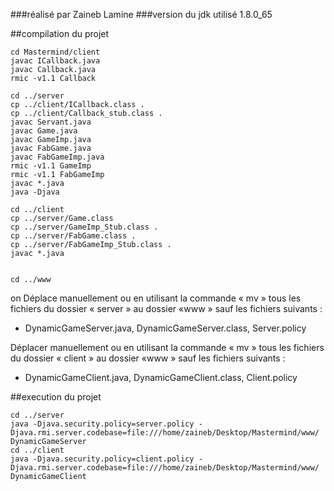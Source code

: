 ###réalisé par Zaineb Lamine
###version du jdk utilisé 1.8.0_65

##compilation du projet
```
cd Mastermind/client
javac ICallback.java
javac Callback.java
rmic -v1.1 Callback

cd ../server
cp ../client/ICallback.class .
cp ../client/Callback_stub.class .
javac Servant.java
javac Game.java
javac GameImp.java
javac FabGame.java
javac FabGameImp.java
rmic -v1.1 GameImp
rmic -v1.1 FabGameImp
javac *.java
java -Djava

cd ../client
cp ../server/Game.class
cp ../server/GameImp_Stub.class .
cp ../server/FabGame.class .
cp ../server/FabGameImp_Stub.class .
javac *.java


cd ../www
```
on Déplace manuellement ou en utilisant la commande « mv » tous les fichiers du
dossier « server » au dossier «www » sauf les fichiers suivants :
- DynamicGameServer.java, DynamicGameServer.class, Server.policy

Déplacer manuellement ou en utilisant la commande « mv » tous les fichiers du
dossier « client » au dossier «www » sauf les fichiers suivants :
- DynamicGameClient.java, DynamicGameClient.class, Client.policy

##execution du projet
```
cd ../server
java -Djava.security.policy=server.policy -Djava.rmi.server.codebase=file:///home/zaineb/Desktop/Mastermind/www/ DynamicGameServer
cd ../client
java -Djava.security.policy=client.policy -Djava.rmi.server.codebase=file:///home/zaineb/Desktop/Mastermind/www/ DynamicGameClient

```
